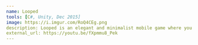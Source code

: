 ```yaml
---
name: Looped
tools: [C#, Unity, Dec 2015]
image: https://i.imgur.com/RoQ4CEg.png
description: Looped is an elegant and minimalist mobile game where you whirl around loops to get high scores and currency.
external_url: https://youtu.be/fXpmmu8_Pek
---
```

